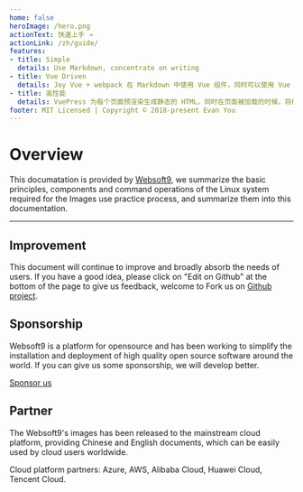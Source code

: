 ```yaml
---
home: false
heroImage: /hero.png
actionText: 快速上手 →
actionLink: /zh/guide/
features:
- title: Simple
  details: Use Markdown, concentrate on writing
- title: Vue Driven
  details: Joy Vue + webpack 在 Markdown 中使用 Vue 组件，同时可以使用 Vue 来开发自定义主题。
- title: 高性能
  details: VuePress 为每个页面预渲染生成静态的 HTML，同时在页面被加载的时候，将作为 SPA 运行。
footer: MIT Licensed | Copyright © 2018-present Evan You
---
```


# Overview

This documatation is provided by [Websoft9](http://www.websoft9.com/), we summarize the basic principles, components and command operations of the Linux system required for the Images use practice process, and summarize them into this documentation.


---

## Improvement

This document will continue to improve and broadly absorb the needs of users.
If you have a good idea, please click on "Edit on Github" at the bottom of the page to give us feedback, welcome to Fork us on [Github project](https://github.com/Websoft9/linux).

## Sponsorship

Websoft9 is a platform for opensource and has been working to simplify the installation and deployment of high quality open source software around the world. If you can give us some sponsorship, we will develop better.

[Sponsor us](http://www.websoft9.com/aboutus/donate)

## Partner

The Websoft9's images has been released to the mainstream cloud platform, providing Chinese and English documents, which can be easily used by cloud users worldwide.

Cloud platform partners: Azure, AWS, Alibaba Cloud, Huawei Cloud, Tencent Cloud.